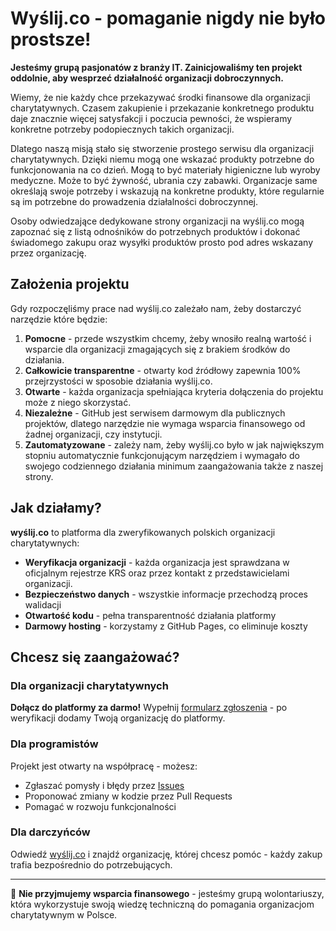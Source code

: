 # Wyślij.co - pomaganie nigdy nie było prostsze!

**Jesteśmy grupą pasjonatów z branży IT. Zainicjowaliśmy ten projekt oddolnie, aby wesprzeć działalność organizacji dobroczynnych.**

Wiemy, że nie każdy chce przekazywać środki finansowe dla organizacji charytatywnych. Czasem zakupienie i przekazanie konkretnego produktu daje znacznie więcej satysfakcji i poczucia pewności, że wspieramy konkretne potrzeby podopiecznych takich organizacji.

Dlatego naszą misją stało się stworzenie prostego serwisu dla organizacji charytatywnych. Dzięki niemu mogą one wskazać produkty potrzebne do funkcjonowania na co dzień. Mogą to być materiały higieniczne lub wyroby medyczne. Może to być żywność, ubrania czy zabawki. Organizacje same określają swoje potrzeby i wskazują na konkretne produkty, które regularnie są im potrzebne do prowadzenia działalności dobroczynnej. 

Osoby odwiedzające dedykowane strony organizacji na wyślij.co mogą zapoznać się z listą odnośników do potrzebnych produktów i dokonać świadomego zakupu oraz wysyłki produktów prosto pod adres wskazany przez organizację.

## Założenia projektu

Gdy rozpoczęliśmy prace nad wyślij.co zależało nam, żeby dostarczyć narzędzie które będzie:

1. **Pomocne** - przede wszystkim chcemy, żeby wnosiło realną wartość i wsparcie dla organizacji zmagających się z brakiem środków do działania.
1. **Całkowicie transparentne** - otwarty kod źródłowy zapewnia 100% przejrzystości w sposobie działania wyślij.co.
1. **Otwarte** - każda organizacja spełniająca kryteria dołączenia do projektu może z niego skorzystać.
1. **Niezależne** - GitHub jest serwisem darmowym dla publicznych projektów, dlatego narzędzie nie wymaga wsparcia finansowego od żadnej organizacji, czy instytucji.  
1. **Zautomatyzowane** - zależy nam, żeby wyślij.co było w jak największym stopniu automatycznie funkcjonującym narzędziem i wymagało do swojego codziennego działania minimum zaangażowania także z naszej strony.


## Jak działamy?

**wyślij.co** to platforma dla zweryfikowanych polskich organizacji charytatywnych:

- **Weryfikacja organizacji** - każda organizacja jest sprawdzana w oficjalnym rejestrze KRS oraz przez kontakt z przedstawicielami organizacji.
- **Bezpieczeństwo danych** - wszystkie informacje przechodzą proces walidacji
- **Otwartość kodu** - pełna transparentność działania platformy
- **Darmowy hosting** - korzystamy z GitHub Pages, co eliminuje koszty

## Chcesz się zaangażować?

### Dla organizacji charytatywnych
**Dołącz do platformy za darmo!** Wypełnij [formularz zgłoszenia](https://github.com/wyslijco/wyslijco.github.io/issues/new/choose) - po weryfikacji dodamy Twoją organizację do platformy.

### Dla programistów
Projekt jest otwarty na współpracę - możesz:
- Zgłaszać pomysły i błędy przez [Issues](https://github.com/wyslijco/wyslijco.github.io/issues)
- Proponować zmiany w kodzie przez Pull Requests
- Pomagać w rozwoju funkcjonalności

### Dla darczyńców
Odwiedź [wyślij.co](https://wyslij.co) i znajdź organizację, której chcesz pomóc - każdy zakup trafia bezpośrednio do potrzebujących.

---

💝 **Nie przyjmujemy wsparcia finansowego** - jesteśmy grupą wolontariuszy, która wykorzystuje swoją wiedzę techniczną do pomagania organizacjom charytatywnym w Polsce.
